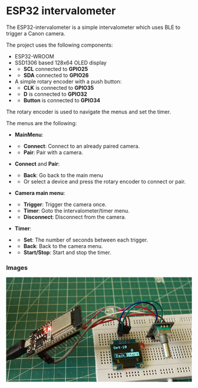 # ESP32 intervalometer

The ESP32-intervalometer is a simple intervalometer which uses BLE to trigger a Canon camera.

The project uses the following components:
* ESP32-WROOM
* SSD1306 based 128x64 OLED display
* * __SCL__ connected to __GPIO25__
* * __SDA__ connected to __GPIO26__
* A simple rotary encoder with a push button:
* * __CLK__ is connected to __GPIO35__
* * __D__ is connected to __GPIO32__
* * __Button__ is connected to __GPIO34__

The rotary encoder is used to navigate the menus and set the timer.

The menus are the following:
* __MainMenu__:
* * __Connect__: Connect to an already paired camera.
* * __Pair__: Pair with a camera.


* __Connect__ and __Pair__:
* * __Back__: Go back to the main menu
* * Or select a device and press the rotary encoder to connect or pair.


* __Camera main menu__:
* * __Trigger__: Trigger the camera once.
* * __Timer__: Goto the intervalometer/timer menu.
* * __Disconnect__: Disconnect from the camera.


* __Timer__:
* * __Set__: The number of seconds between each trigger.
* * __Back__: Back to the camera menu.
* * __Start/Stop__: Start and stop the timer.

### Images

![Prototype](img/proto.jpg)